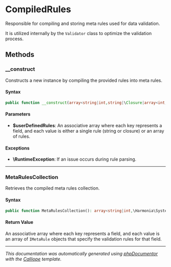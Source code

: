 # CompiledRules

Responsible for compiling and storing meta rules used for data validation.

It is utilized internally by the `Validator` class to optimize the validation
process.

## Methods

### __construct

Constructs a new instance by compiling the provided rules into meta rules.

#### Syntax

```php
public function __construct(array<string|int,string|\Closure|array<int,string|\Closure>> $userDefinedRules)
```

#### Parameters

- **$userDefinedRules**: An associative array where each key represents a field, and each value is either a single rule (string or closure) or an array of rules.

#### Exceptions

- **\RuntimeException**: If an issue occurs during rule parsing.

---

### MetaRulesCollection

Retrieves the compiled meta rules collection.

#### Syntax

```php
public function MetaRulesCollection(): array<string|int,\Harmonia\Systems\ValidationSystem\IMetaRule[]>
```

#### Return Value

An associative array where each key represents a field, and each value is an array of `IMetaRule` objects that specify the validation rules for that field.

---

*This documentation was automatically generated using [phpDocumentor](http://www.phpdoc.org/) with the [Calliope](https://github.com/DaphneWebFramework/Calliope) template.*
